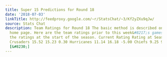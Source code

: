 ```yaml
---
title: Super 15 Predictions for Round 18
date: '2018-07-03'
linkTitle: http://feedproxy.google.com/~r/StatsChat/~3/Kf2yZXu9qJw/
source: Stats Chat
description: Team Ratings for Round 18 The basic method is described on my Department
  home page. Here are the team ratings prior to this week&#8217;s games, along with
  the ratings at the start of the season. Current Rating Rating at Season Start Difference
  Crusaders 15.52 15.23 0.30 Hurricanes 11.14 16.18 -5.00 Chiefs 9.25 9.29 -0.00 Lions
  [&#8230;]
---
```

